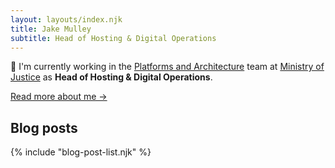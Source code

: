```yaml
---
layout: layouts/index.njk
title: Jake Mulley
subtitle: Head of Hosting & Digital Operations
---
```


👋 I'm currently working in the [Platforms and Architecture](https://mojdigital.blog.gov.uk/) team at [Ministry of Justice](https://www.gov.uk/government/organisations/ministry-of-justice) as **Head of Hosting & Digital Operations**.

[Read more about me &rarr;](/about)

## Blog posts

{% include "blog-post-list.njk" %}
